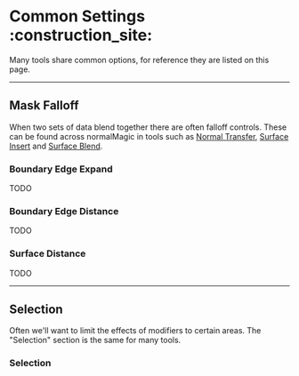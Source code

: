 # Common Settings :construction_site:
Many tools share common options, for reference they are listed on this page.

---

## Mask Falloff
When two sets of data blend together there are often falloff controls. These can be found across normalMagic in tools such as [Normal Transfer](normal_tools/normal_transfer.md), [Surface Insert](mesh_tools/surface_insert.md) and [Surface Blend](mesh_tools/surface_blend.md).


### Boundary Edge Expand
TODO

### Boundary Edge Distance
TODO

### Surface Distance
TODO

---

## Selection
Often we'll want to limit the effects of modifiers to certain areas. The "Selection" section is the same for many tools.

### Selection